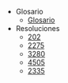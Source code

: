 - Glosario 
  - [Glosario](_glossary.md)
- Resoluciones
  - [202](docs/resolucion/202.md)
  - [2275](docs/resolucion/2275.md)
  - [3280](docs/resolucion/3280.md)
  - [4505](docs/resolucion/4505.md)
  - [2335](docs/resolucion/2335.md)